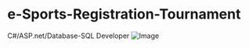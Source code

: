# e-Sports-Registration-Tournament
C#/ASP.net/Database-SQL Developer 
![Image](https://github.com/Gepzuu/e-Sports-Registration-Tournament/assets/92858147/980be01f-b21e-407c-b875-b16a95deff00)
